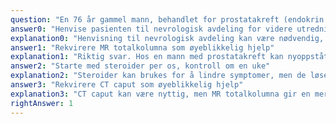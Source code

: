```yaml
---
question: "En 76 år gammel mann, behandlet for prostatakreft (endokrin behandling), kommer til legevakten pga nyoppståtte problemer med trappegang. Ved undersøkelse finner du pareser venstre underekstremitet. På spørsmål har han også hatt smerter i ryggen de siste ukene. Hva er beste tiltak?"
answer0: "Henvise pasienten til nevrologisk avdeling for videre utredning"
explanation0: "Henvisning til nevrologisk avdeling kan være nødvendig, men det er ikke det første tiltaket i dette tilfellet."
answer1: "Rekvirere MR totalkolumna som øyeblikkelig hjelp"
explanation1: "Riktig svar. Hos en mann med prostatakreft kan nyoppståtte pareser være forårsaket av skjelettmetastasering. I så fall er det viktig å starte behandling raskt, da plagene i så fall kan reverseres. Det er derfor nødvendig å utrede raskt. Symptomene passer ikke godt med et cerebralt insult."
answer2: "Starte med steroider per os, kontroll om en uke"
explanation2: "Steroider kan brukes for å lindre symptomer, men de løser ikke årsaken til paresen."
answer3: "Rekvirere CT caput som øyeblikkelig hjelp"
explanation3: "CT caput kan være nyttig, men MR totalkolumna gir en mer detaljert evaluering av eventuelle metastaser."
rightAnswer: 1
---
```

